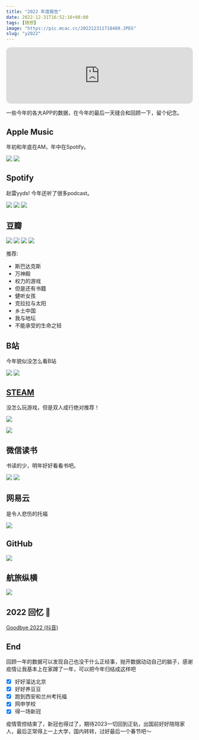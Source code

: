 ```yaml
---
title: "2022 年度报告"
date: 2022-12-31T16:52:16+08:00
tags: [随想]
image: "https://pic.mcac.cc/202212311718489.JPEG"
slug: "y2022"
---
```


<iframe style="border-radius:12px" src="https://open.spotify.com/embed/track/6uX9sbf45j372gZzZjiWm9?utm_source=generator&theme=0" width="100%" height="152" frameBorder="0" allowfullscreen="" allow="autoplay; clipboard-write; encrypted-media; fullscreen; picture-in-picture" loading="lazy"></iframe>

一些今年的各大APP的数据，在今年的最后一天缝合和回顾一下，留个纪念。

## Apple Music

年初和年底在AM，年中在Spotify。

![](https://pic.mcac.cc/202212311718489.JPEG)
![](https://pic.mcac.cc/202212311718490.JPEG)

## Spotify

赵雷yyds! 今年还听了很多podcast。

![](https://pic.mcac.cc/202212311725728.JPEG)
![](https://pic.mcac.cc/202212311725727.JPEG)
![](https://pic.mcac.cc/202212311725726.JPG)

## 豆瓣

![](https://pic.mcac.cc/202212311734187.jpg)
![](https://pic.mcac.cc/202212311734188.JPG)
![](https://pic.mcac.cc/202212311734189.JPG)
![](https://pic.mcac.cc/202212311804751.JPEG)

推荐:

- 斯巴达克斯
- 万神殿
- 权力的游戏
- 但是还有书籍
- 健听女孩
- 克拉拉与太阳
- 乡土中国
- 我与地坛
- 不能承受的生命之轻

## B站

今年貌似没怎么看B站

![](https://pic.mcac.cc/202212311758957.JPEG)
![](https://pic.mcac.cc/202212311758956.jpg)

## [STEAM](https://s.team/y22/chfvccnr?l=schinese)

没怎么玩游戏，但是双人成行绝对推荐！

![](https://pic.mcac.cc/202212311652817.png)

![](https://pic.mcac.cc/202212311657781.png)

## 微信读书

书读的少，明年好好看看书吧。

![](https://pic.mcac.cc/202212311808519.JPEG)
![](https://pic.mcac.cc/202212311808518.JPEG)

## 网易云

是令人悲伤的托福

![](https://pic.mcac.cc/202212311804539.jpg)

## GitHub

![](https://pic.mcac.cc/202212311822178.png)

## 航旅纵横

![](https://pic.mcac.cc/202301011716285.jpg)

## 2022 回忆 🧩

[Goodbye 2022 (抖音)](https://www.douyin.com/video/7183322891478453542)

## End

回顾一年的数据可以发现自己也没干什么正经事，抛开数据动动自己的脑子，感谢疫情让我基本上在家蹲了一年，可以把今年归结成这样吧

- [x] 好好溜达北京
- [x] 好好养豆豆
- [x] 跑到西安和兰州考托福
- [x] 网申学校
- [x] 得一场新冠

疫情管控结束了，新冠也得过了，期待2023一切回到正轨，出国前好好陪陪家人，最后正常得上一上大学，国内转转，过好最后一个春节吧～